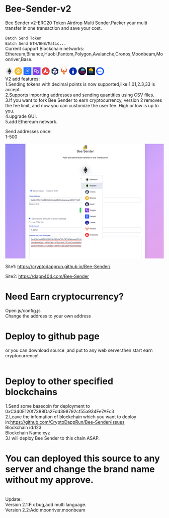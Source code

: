 # Bee-Sender-v2
Bee Sender v2-ERC20 Token Airdrop Multi Sender.Packer your multi transfer in one transaction and save your cost.<br>

``Batch Send Token``<br>
``Batch Send ETH/BNB/Matic...``<br>
Current support Blockchain networks:<br>
Ethereum,Binance,Huobi,Fantom,Polygon,Avalanche,Cronos,Moonbeam,Moonriver,Base.<br><br>
<img src="img/1.png" width="25" height="25" alt="eth"> 
<img src="img/56.png" width="25" height="25" alt="bnb">
<img src="img/250.png" width="25" height="25" alt="ftm">
<img src="img/137.png" width="25" height="25" alt="matic"> 
<img src="img/43114.png" width="25" height="25" alt="matic">
<img src="img/25.png" width="25" height="25" alt="matic">
<img src="img/13381.png" width="25" height="25" alt="matic">
<img src="img/534.png" width="25" height="25" alt="matic">
<img src="img/1284.png" width="25" height="25" alt="moonbeam">
<img src="img/1285.png" width="25" height="25" alt="moonriver">
<img src="img/8453.png" width="25" height="25" alt="moonriver">
<br>
V2 add features:<br>
1.Sending tokens with decimal points is now supported,like:1.01,2.3,33 is accept.<br>
2.Supports importing addresses and sending quantities using CSV files.<br>
3.If you want to fork Bee Sender to earn cryptocurrency, version 2 removes the fee limit, and now you can customize the user fee. High or low is up to you.<br>
4.upgrade GUI.<br>
5.add Ethereum network.<br>

Send addresses once:<br>
1-500<br>

<img src="screen.png" alt="erc20-tokens-multi-sender">

Site1:
https://cryptodapprun.github.io/Bee-Sender/

Site2:
https://dapp404.com/Bee-Sender


# Need Earn cryptocurrency?
Open js/config.js<br>
Change the address to your own address<br>


# Deploy to github page

or you can download source ,and put to any web server.then start earn cryptocurrency!<br><br>


# Deploy to other specified blockchains
1.Send some basecoin for deployment to 0xC340E120f7388Da2Fdd398792cf55a934Fe7AFc3<br>
2.Leave the infomation of blockchain which you want to deploy in:https://github.com/CryptoDappRun/Bee-Sender/issues<br>
Blockchain id:123<br>
Blockchain Name:xyz<br>
3.I will deploy Bee Sender to this chain ASAP.<br>



# You can deployed this source to any server and change the brand name without my approve.

<br>
Update:<br>
Version 2.1:Fix bug,add multi language.<br>
Version 2.2:Add moonriver,moonbeam<br>
 
 


